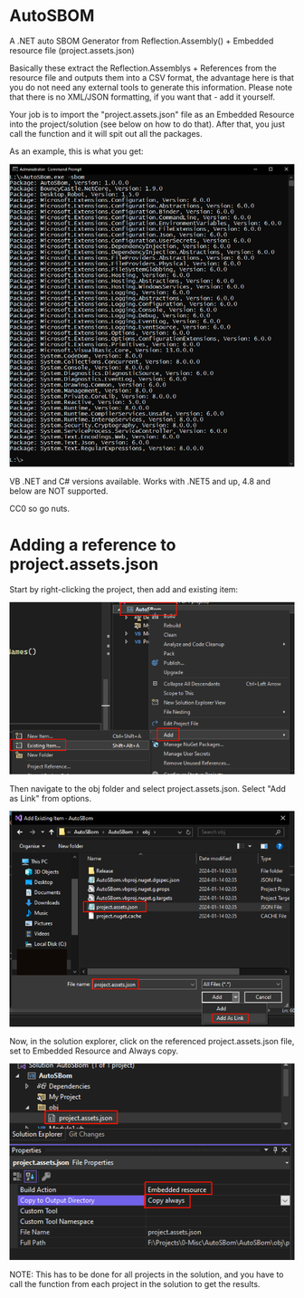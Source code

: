 # AutoSBOM
A .NET auto SBOM Generator from Reflection.Assembly() + Embedded resource file (project.assets.json)

Basically these extract the Reflection.Assemblys + References from the resource file and outputs them into a CSV format, the advantage here is that you do not need any external tools to generate this information. Please note that there is no XML/JSON formatting, if you want that - add it yourself.

Your job is to import the "project.assets.json" file as an Embedded Resource into the project/solution (see below on how to do that). After that, you just call the function and it will spit out all the packages.

As an example, this is what you get:

![Output](SBOM.jpg)

VB .NET and C# versions available. Works with .NET5 and up, 4.8 and below are NOT supported.

CC0 so go nuts.

# Adding a reference to project.assets.json

Start by right-clicking the project, then add and existing item:<br/>

![Output](reference_001.png)

Then navigate to the obj folder and select project.assets.json. Select "Add as Link" from options.<br/>

![Output](reference_002.png)

Now, in the solution explorer, click on the referenced project.assets.json file, set to Embedded Resource and Always copy.<br/>

![Output](reference_003.png)

NOTE: This has to be done for all projects in the solution, and you have to call the function from each project in the solution to get the results.
